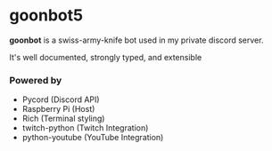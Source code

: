 # goonbot5

**goonbot** is a swiss-army-knife bot used in my private discord server.

It's well documented, strongly typed, and extensible

### Powered by
- Pycord (Discord API)
- Raspberry Pi (Host)
- Rich (Terminal styling)
- twitch-python (Twitch Integration)
- python-youtube (YouTube Integration)